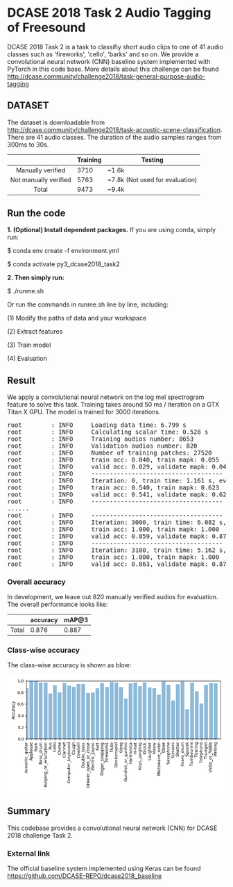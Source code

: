 # DCASE 2018 Task 2 Audio Tagging of Freesound

DCASE 2018 Task 2 is a task to classifiy short audio clips to one of 41 audio classes such as 'fireworks', 'cello', 'barks' and so on. We provide a convolutional neural network (CNN) baseline system implemented with PyTorch in this code base. More details about this challenge can be found http://dcase.community/challenge2018/task-general-purpose-audio-tagging

## DATASET

The dataset is downloadable from http://dcase.community/challenge2018/task-acoustic-scene-classification. There are 41 audio classes. The duration of the audio samples ranges from 300ms to 30s. 


|                       | Training | Testing                         |
|:---------------------:|----------|---------------------------------|
|   Manually verified   | 3710     | ~1.6k                           |
| Not manually verified | 5763     | ~7.8k (Not used for evaluation) |
| Total                 | 9473     | ~9.4k                           |



## Run the code
**1. (Optional) Install dependent packages.** If you are using conda, simply run:

$ conda env create -f environment.yml

$ conda activate py3_dcase2018_task2

**2. Then simply run:**

$ ./runme.sh

Or run the commands in runme.sh line by line, including: 

(1) Modify the paths of data and your workspace

(2) Extract features

(3) Train model

(4) Evaluation

## Result

We apply a convolutional neural network on the log mel spectrogram feature to solve this task. Training takes around 50 ms / iteration on a GTX Titan X GPU. The model is trained for 3000 iterations. 

<pre>
root        : INFO     Loading data time: 6.799 s
root        : INFO     Calculating scalar time: 0.528 s
root        : INFO     Training audios number: 8653
root        : INFO     Validation audios number: 820
root        : INFO     Number of training patches: 27520
root        : INFO     train acc: 0.040, train mapk: 0.055
root        : INFO     valid acc: 0.029, validate mapk: 0.049
root        : INFO     ------------------------------------
root        : INFO     Iteration: 0, train time: 1.161 s, eval time: 1.489 s
root        : INFO     train acc: 0.540, train mapk: 0.623
root        : INFO     valid acc: 0.541, validate mapk: 0.626
root        : INFO     ------------------------------------
......
root        : INFO     ------------------------------------
root        : INFO     Iteration: 3000, train time: 6.082 s, eval time: 1.607 s
root        : INFO     train acc: 1.000, train mapk: 1.000
root        : INFO     valid acc: 0.859, validate mapk: 0.874
root        : INFO     ------------------------------------
root        : INFO     Iteration: 3100, train time: 5.162 s, eval time: 1.571 s
root        : INFO     train acc: 1.000, train mapk: 1.000
root        : INFO     valid acc: 0.863, validate mapk: 0.875
</pre>

### Overall accuracy

In development, we leave out 820 manually verified audios for evaluation. The overall performance looks like:

|       | accuracy | mAP@3 |
|:-----:|----------|-------|
| Total | 0.876    | 0.887 |


### Class-wise accuracy

The class-wise accuracy is shown as blow:

![alt text](appendixes/class_wise_accuracy.png)

## Summary
This codebase provides a convolutional neural network (CNN) for DCASE 2018 challenge Task 2. 

### External link

The official baseline system implemented using Keras can be found https://github.com/DCASE-REPO/dcase2018_baseline

